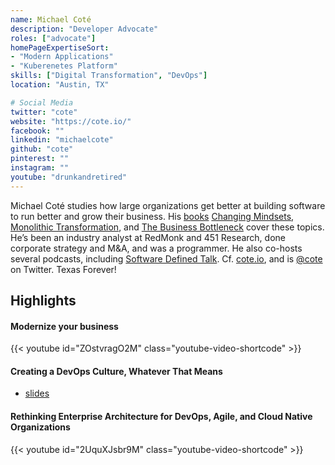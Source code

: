 ```yaml
---
name: Michael Coté
description: "Developer Advocate"
roles: ["advocate"]
homePageExpertiseSort: 
- "Modern Applications"
- "Kuberenetes Platform"
skills: ["Digital Transformation", "DevOps"]
location: "Austin, TX"

# Social Media 
twitter: "cote"
website: "https://cote.io/"
facebook: ""
linkedin: "michaelcote"
github: "cote"
pinterest: ""
instagram: ""
youtube: "drunkandretired"
---
```

<!-- markdownlint-disable MD041 MD033-->
Michael Coté studies how large organizations get better at building software to run better and grow their business. His <a href="https://cote.io/books/">books</a> <a href="https://tanzu.vmware.com/content/ebooks/changing-mindsets-the-missing-ingredient-to-digital-transformation">Changing Mindsets</a>, <a href="https://pivotal.io/monolithictransformation">Monolithic Transformation</a>, and <a href="https://content.pivotal.io/ebooks/the-business-bottleneck">The Business Bottleneck</a> cover these topics. He’s been an industry analyst at RedMonk and 451 Research, done corporate strategy and M&A, and was a programmer. He also co-hosts several podcasts, including <a href="https://www.softwaredefinedtalk.com/">Software Defined Talk</a>. Cf. <a href="https://cote.io/">cote.io</a>, and is <a href="https://twitter.com/cote">@cote</a> on Twitter. Texas Forever!

<!--more-->

## Highlights

<!-- markdownlint-disable-next-line MD001-->
#### Modernize your business

{{< youtube id="ZOstvragO2M" class="youtube-video-shortcode" >}}

<!-- {{< slideshare id="230546348" >}} -->

#### Creating a DevOps Culture, Whatever That Means

* [slides](https://noti.st/cote/KPk3sa/creating-a-devops-culture-whatever-that-means#s8r8VOc)

#### Rethinking Enterprise Architecture for DevOps, Agile, and Cloud Native Organizations

{{< youtube id="2UquXJsbr9M" class="youtube-video-shortcode" >}}
